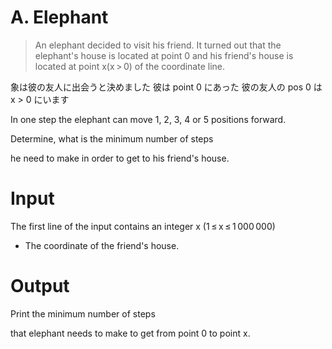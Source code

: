 # A. Elephant

> An elephant decided to visit his friend.
> It turned out that the elephant's house is located at point 0
> and his friend's house is located at point x(x > 0) of the coordinate line.

象は彼の友人に出会うと決めました
彼は point 0 にあった
彼の友人の pos 0 は x > 0 にいます

In one step the elephant can move 1, 2, 3, 4 or 5 positions forward.

Determine, what is the minimum number of steps

he need to make in order to get to his friend's house.

# Input

The first line of the input contains an integer x (1 ≤ x ≤ 1 000 000)

- The coordinate of the friend's house.

# Output

Print the minimum number of steps

that elephant needs to make to get from point 0 to point x.
